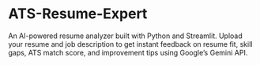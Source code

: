 # ATS-Resume-Expert
An AI-powered resume analyzer built with Python and Streamlit. Upload your resume and job description to get instant feedback on resume fit, skill gaps, ATS match score, and improvement tips using Google’s Gemini API.
